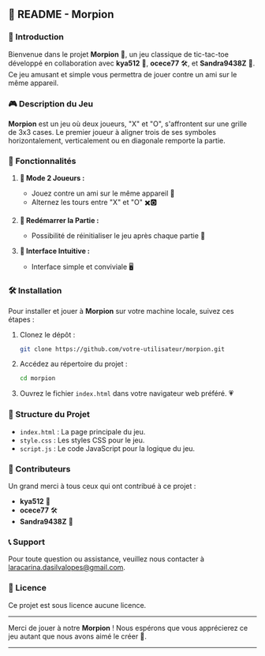 ## 📄 README - Morpion

### 🌟 Introduction

Bienvenue dans le projet **Morpion** 🎉, un jeu classique de tic-tac-toe développé en collaboration avec **kya512** 🤝, **ocece77** 🛠️, et **Sandra9438Z** 🌟. Ce jeu amusant et simple vous permettra de jouer contre un ami sur le même appareil.

### 🎮 Description du Jeu

**Morpion** est un jeu où deux joueurs, "X" et "O", s'affrontent sur une grille de 3x3 cases. Le premier joueur à aligner trois de ses symboles horizontalement, verticalement ou en diagonale remporte la partie.

### 🚀 Fonctionnalités

1. **👥 Mode 2 Joueurs :**
   - Jouez contre un ami sur le même appareil 🤝
   - Alternez les tours entre "X" et "O" ✖️🅾️

2. **🔄 Redémarrer la Partie :**
   - Possibilité de réinitialiser le jeu après chaque partie 🔄

3. **🎨 Interface Intuitive :**
   - Interface simple et conviviale 🖥️

### 🛠️ Installation

Pour installer et jouer à **Morpion** sur votre machine locale, suivez ces étapes :

1. Clonez le dépôt :
   ```bash
   git clone https://github.com/votre-utilisateur/morpion.git
   ```

2. Accédez au répertoire du projet :
   ```bash
   cd morpion
   ```

3. Ouvrez le fichier `index.html` dans votre navigateur web préféré. 💗

### 📂 Structure du Projet

- `index.html` : La page principale du jeu.
- `style.css` : Les styles CSS pour le jeu.
- `script.js` : Le code JavaScript pour la logique du jeu.

### 🤝 Contributeurs

Un grand merci à tous ceux qui ont contribué à ce projet :

- **kya512** 🎨
- **ocece77** 🛠️
- **Sandra9438Z** 🌟

### 📞 Support

Pour toute question ou assistance, veuillez nous contacter à [laracarina.dasilvalopes@gmail.com](mailto:laracarina.dasilvalopes@gmail.com).

### 📜 Licence

Ce projet est sous licence aucune licence.

---

Merci de jouer à notre **Morpion** ! 
Nous espérons que vous apprécierez ce jeu autant que nous avons aimé le créer 🚀.

---